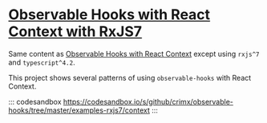 # [Observable Hooks with React Context with RxJS7](https://github.com/crimx/observable-hooks/tree/master/examples-rxjs7/context)

Same content as [Observable Hooks with React Context](https://github.com/crimx/observable-hooks/tree/master/examples/context) except using `rxjs^7` and `typescript^4.2`.

This project shows several patterns of using `observable-hooks` with React Context.

::: codesandbox https://codesandbox.io/s/github/crimx/observable-hooks/tree/master/examples-rxjs7/context
:::
